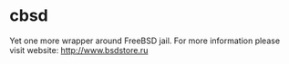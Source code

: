 cbsd
====

Yet one more wrapper around FreeBSD jail. 
For more information please visit website: http://www.bsdstore.ru


